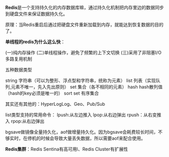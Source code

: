 **Redis**是一个支持持久化的内存数据库嘛，通过持久化机制把内存里边的数据同步到硬盘文件来保证数据持久化。

原理：当Redis重启后通过把硬盘文件重新加载到内存，就能达到恢复数据的目的了。

**单线程的redis为什么这么快**：

(一)纯内存操作
(二)单线程操作，避免了频繁的上下文切换
(三)采用了非阻塞I/O多路复用机制



五种数据类型

 string   字符串（可以为整形、浮点型和字符串，统称为元素）
 list    列表（实现队列,元素不唯一，先入先出原则）
 set     集合（各不相同的元素）
 hash    hash散列值（hash的key必须是唯一的）
 sort set  有序集合

其实还有其他的：HyperLogLog、Geo、Pub/Sub

list类型支持的常用命令：
lpush:从左边推入
lpop:从右边弹出
rpush：从右变推入
rpop:从右边弹出

bgsave做镜像全量持久化，aof做增量持久化。因为bgsave会耗费较长时间，不够实时，在停机的时候会导致大量丢失数据，所以需要aof来配合使用。

**Redis集群**：Redis Sentina有高可用l、Redis Cluster有扩展性